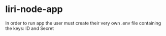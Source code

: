 # liri-node-app

In order to run app the user must create their very own .env file containing the keys: ID and Secret
